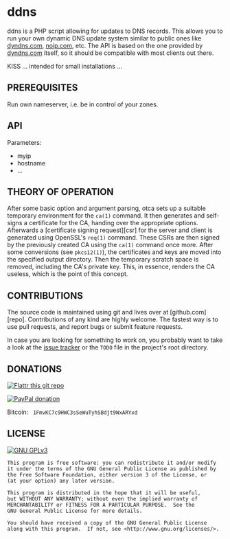 # ddns

ddns is a PHP script allowing for updates to DNS records. This allows you
to run your own dynamic DNS update system similar to public ones like 
[dyndns.com][dyndns], [noip.com][noip], etc. The API is based on the one
provided by [dyndns.com][dyndns-api] itself, so it should be compatible with
most clients out there.

KISS ... intended for small installations ...

## PREREQUISITES

Run own nameserver, i.e. be in control of your zones.

## API

Parameters:

 - myip
 - hostname
 - ...

## THEORY OF OPERATION

After some basic option and argument parsing, otca sets up a suitable
temporary environment for the `ca(1)` command. It then generates and self-signs
a certificate for the CA, handing over the appropriate options. Afterwards
a [certificate signing request][csr] for the server and client is generated
using OpenSSL's `req(1)` command. These CSRs are then signed by the previously
created CA using the `ca(1)` command once more. After some conversions (see
`pkcs12(1)`), the certificates and keys are moved into the specified output
directory. Then the temporary scratch space is removed, including the CA's
private key. This, in essence, renders the CA useless, which is the point of
this concept.

## CONTRIBUTIONS

The source code is maintained using git and lives over at [github.com][repo].
Contributions of any kind are highly welcome. The fastest way is to use pull
requests, and report bugs or submit feature requests.

In case you are looking for something to work on, you probably want to take a
look at the [issue tracker][tracker] or the `TODO` file in the project's root
directory.

## DONATIONS

[![Flattr this git repo](http://api.flattr.com/button/flattr-badge-large.png "Flattr This!")](https://flattr.com/submit/auto?user_id=johnpatcher&url=https://github.com/kbabioch/ddns)

[![PayPal donation](https://www.paypalobjects.com/en_US/i/btn/btn_donate_SM.gif "PayPal")](https://www.paypal.com/cgi-bin/webscr?cmd=_donations&business=karol%40babioch%2ede&lc=DE&item_name=ddns&no_note=0&currency_code=EUR&bn=PP%2dDonationsBF%3abtn_donateCC_LG%2egif%3aNonHostedGuest)

Bitcoin: ` 1FmvKC7c9HWC3sSeWuTyhSBdjt9WxARYxd`

## LICENSE

[![GNU GPLv3](http://www.gnu.org/graphics/gplv3-127x51.png "GNU GPLv3")](http://www.gnu.org/licenses/gpl.html)

    This program is free software: you can redistribute it and/or modify
    it under the terms of the GNU General Public License as published by
    the Free Software Foundation, either version 3 of the License, or
    (at your option) any later version.

    This program is distributed in the hope that it will be useful,
    but WITHOUT ANY WARRANTY; without even the implied warranty of
    MERCHANTABILITY or FITNESS FOR A PARTICULAR PURPOSE.  See the
    GNU General Public License for more details.

    You should have received a copy of the GNU General Public License
    along with this program.  If not, see <http://www.gnu.org/licenses/>.

[dyndns]: https://www.dyndns.com/
[noip]: https://www.noip.com/
[dyndns-api]: https://help.dyn.com/remote-access-api/
[github]: https://github.com/kbabioch/ddns
[tracker]: https://github.com/kbabioch/ddns/issues

